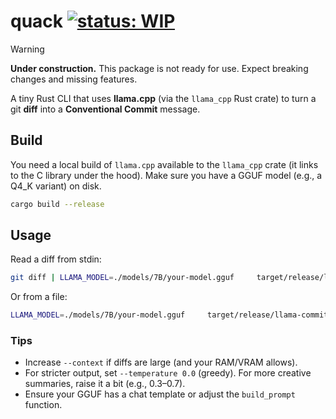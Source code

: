 # quack [![status: WIP](https://img.shields.io/badge/status-WIP-orange)]()

> [!WARNING]
> **Under construction.** This package is not ready for use. Expect breaking changes and missing features.

A tiny Rust CLI that uses **llama.cpp** (via the `llama_cpp` Rust crate) to turn a git **diff** into a **Conventional Commit** message.

## Build

You need a local build of `llama.cpp` available to the `llama_cpp` crate (it links to the C library under the hood).
Make sure you have a GGUF model (e.g., a Q4_K variant) on disk.

```bash
cargo build --release
```

## Usage

Read a diff from stdin:

```bash
git diff | LLAMA_MODEL=./models/7B/your-model.gguf     target/release/llama-commit-bot --max-tokens 96
```

Or from a file:

```bash
LLAMA_MODEL=./models/7B/your-model.gguf     target/release/llama-commit-bot --input ./changes.diff --show-prompt
```

### Tips

- Increase `--context` if diffs are large (and your RAM/VRAM allows).
- For stricter output, set `--temperature 0.0` (greedy). For more creative summaries, raise it a bit (e.g., 0.3–0.7).
- Ensure your GGUF has a chat template or adjust the `build_prompt` function.
